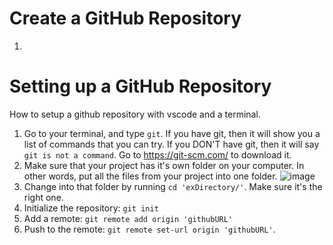 # Create a GitHub Repository
1. 

# Setting up a GitHub Repository
How to setup a github repository with vscode and a terminal.

1. Go to your terminal, and type `git`.
  If you have git, then it will show you a list of commands that you can try.
  If you DON'T have git, then it will say `git is not a command`. 
    Go to https://git-scm.com/ to download it.
2. Make sure that your project has it's own folder on your computer. In other words, put all the files from your project into one folder.
  ![image](https://user-images.githubusercontent.com/94622154/142440550-2f117a3b-9ca2-4b81-bc74-2ec3cb4b7169.png)
3. Change into that folder by running `cd 'exDirectory/'`. Make sure it's the right one.
4. Initialize the repository: `git init`
5. Add a remote: `git remote add origin 'githubURL'`
6. Push to the remote: `git remote set-url origin 'githubURL'`. 

